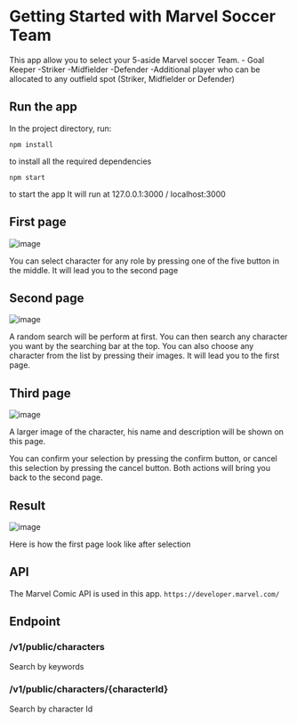# Getting Started with Marvel Soccer Team

This app allow you to select your 5-aside Marvel soccer Team.
    - Goal Keeper
    -Striker
    -Midfielder
    -Defender
    -Additional player who can be allocated to any outfield spot (Striker, Midfielder or Defender)

## Run the app

In the project directory, run:
    
    npm install
to install all the required dependencies

    npm start
to start the app
It will run at 127.0.0.1:3000 / localhost:3000

## First page
![image](https://github.com/EricNG01/marvel-soccer-team/assets/102510835/6f325647-5756-4007-a7bc-b44fa3a09f5f)

You can select character for any role by pressing one of the five button in the middle. It will lead you to the second page

## Second page
![image](https://github.com/user-attachments/assets/895ebe5e-d7e2-4487-bd08-03493c751644)

A random search will be perform at first. You can then search any character you want by the searching bar at the top.
You can also choose any character from the list by pressing their images. It will lead you to the first page.

## Third page
![image](https://github.com/user-attachments/assets/43ab7f80-c65d-4ff6-a55c-f4c30cfbb0ce)

A larger image of the character, his name and description will be shown on this page.

You can confirm your selection by pressing the confirm button, or cancel this selection by pressing the cancel button.
Both actions will bring you back to the second page.

## Result
![image](https://github.com/EricNG01/marvel-soccer-team/assets/102510835/0b3bfe83-2efd-445d-8e6c-9d1b9a8c91b6)

Here is how the first page look like after selection


## API

The Marvel Comic API is used in this app.
``https://developer.marvel.com/``

## Endpoint
### /v1/public/characters
Search by keywords
### /v1/public/characters/{characterId}
Search by character Id


